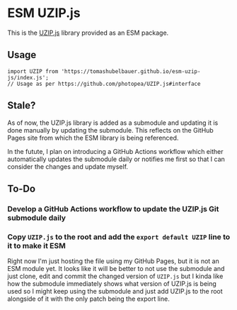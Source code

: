 # ESM UZIP.js

This is the [UZIP.js](https://github.com/photopea/UZIP.js) library provided as an ESM package.

## Usage

```
import UZIP from 'https://tomashubelbauer.github.io/esm-uzip-js/index.js';
// Usage as per https://github.com/photopea/UZIP.js#interface
```

## Stale?

As of now, the UZIP.js library is added as a submodule and updating it is done manually by
updating the submodule. This reflects on the GitHub Pages site from which the ESM library
is being referenced.

In the futute, I plan on introducing a GitHub Actions workflow which either automatically
updates the submodule daily or notifies me first so that I can consider the changes and
update myself.

## To-Do

### Develop a GitHub Actions workflow to update the UZIP.js Git submodule daily

### Copy `UZIP.js` to the root and add the `export default UZIP` line to it to make it ESM

Right now I'm just hosting the file using my GitHub Pages, but it is not an ESM module yet.
It looks like it will be better to not use the submodule and just clone, edit and commit
the changed version of `UZIP.js` but I kinda like how the submodule immediately shows what
version of UZIP.js is being used so I might keep using the submodule and just add UZIP.js
to the root alongside of it with the only patch being the export line.
